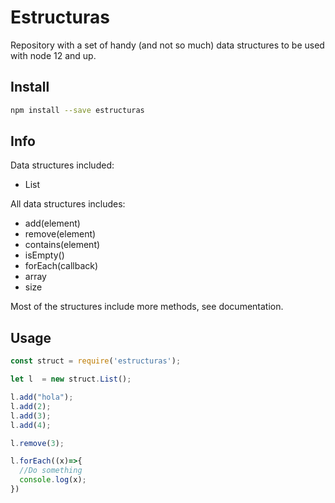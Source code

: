# Estructuras

Repository with a set of handy (and not so much) data structures to be used with
node 12 and up.

## Install
```bash
npm install --save estructuras
```

## Info
Data structures included:
* List

All data structures includes:
* add(element)
* remove(element)
* contains(element)
* isEmpty()
* forEach(callback)
* array
* size

Most of the structures include more methods, see documentation.

## Usage
```javascript
const struct = require('estructuras');

let l  = new struct.List();

l.add("hola");
l.add(2);
l.add(3);
l.add(4);

l.remove(3);

l.forEach((x)=>{
  //Do something
  console.log(x);
})
```
